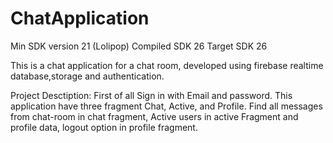 # ChatApplication
Min SDK version 21 (Lolipop)
Compiled SDK 26
Target SDK 26

This is a chat application for a chat room, developed using firebase realtime database,storage and authentication.

Project Desctiption:
First of all Sign in with Email and password. This application have three fragment Chat, Active, and Profile.
Find all messages from chat-room in chat fragment, Active users in active Fragment and profile data, logout option in profile fragment.
 
